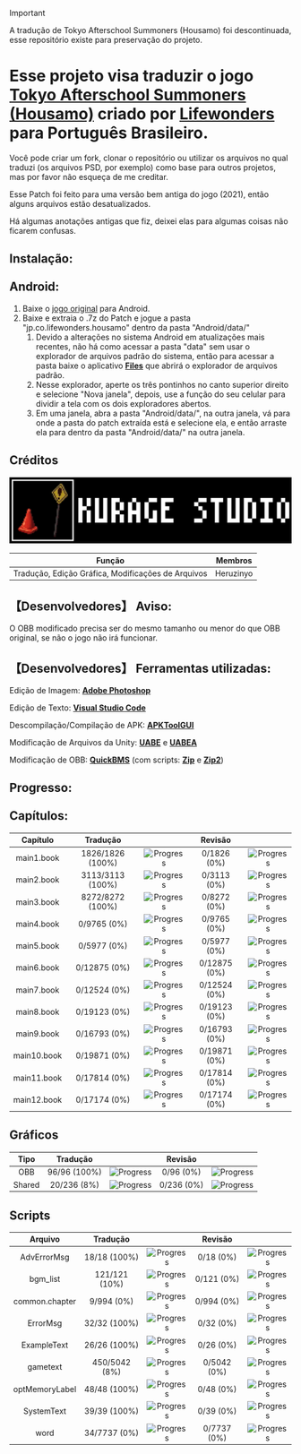 > [!IMPORTANT]
> A tradução de Tokyo Afterschool Summoners (Housamo) foi descontinuada, esse repositório existe para preservação do projeto.

# Esse projeto visa traduzir o jogo [Tokyo Afterschool Summoners (Housamo)](https://housamo.jp/en/) criado por [Lifewonders](https://www.lifewonders.co.jp/?lang=en) para Português Brasileiro.

Você pode criar um fork, clonar o repositório ou utilizar os arquivos no qual traduzi (os arquivos PSD, por exemplo) como base para outros projetos, mas por favor não esqueça de me creditar.

Esse Patch foi feito para uma versão bem antiga do jogo (2021), então alguns arquivos estão desatualizados.

Há algumas anotações antigas que fiz, deixei elas para algumas coisas não ficarem confusas.

## Instalação:<br><br>Android:
1. Baixe o [jogo original](https://play.google.com/store/apps/details?id=jp.co.lifewonders.housamo) para Android.
2. Baixe e extraia o .7z do Patch e jogue a pasta "jp.co.lifewonders.housamo" dentro da pasta "Android/data/"
    1. Devido a alterações no sistema Android em atualizações mais recentes, não há como acessar a pasta "data" sem usar o explorador de arquivos padrão do sistema, então para acessar a pasta baixe o aplicativo **[Files](https://play.google.com/store/apps/details?id=com.marc.files)** que abrirá o explorador de arquivos padrão.
    2. Nesse explorador, aperte os três pontinhos no canto superior direito e selecione "Nova janela", depois, use a função do seu celular para dividir a tela com os dois exploradores abertos.
    3. Em uma janela, abra a pasta "Android/data/", na outra janela, vá para onde a pasta do patch extraída está e selecione ela, e então arraste ela para dentro da pasta "Android/data/" na outra janela.

## Créditos
![](https://raw.githubusercontent.com/Heruzinyo/EchoPTBR/main/Promotional/KURAGE%20STUDIO/KURAGE%20STUDIO%20Logo%20Horizontal.png)

|                     **Função**                     | **Membros** |
| :------------------------------------------------: | :---------: |
| Tradução, Edição Gráfica, Modificações de Arquivos |  Heruzinyo  |

## 【Desenvolvedores】 Aviso:
O OBB modificado precisa ser do mesmo tamanho ou menor do que OBB original, se não o jogo não irá funcionar.

## 【Desenvolvedores】 Ferramentas utilizadas:
Edição de Imagem: **[Adobe Photoshop](https://www.reddit.com/r/GenP/)**

Edição de Texto: **[Visual Studio Code](https://code.visualstudio.com)**

Descompilação/Compilação de APK: **[APKToolGUI](https://github.com/AndnixSH/APKToolGUI)**

Modificação de Arquivos da Unity: **[UABE](https://github.com/SeriousCache/UABE)** e **[UABEA](https://github.com/nesrak1/UABEA)**

Modificação de OBB: **[QuickBMS](https://aluigi.altervista.org/quickbms.htm)** (com scripts: **[Zip](https://aluigi.altervista.org/bms/zip.bms)** e **[Zip2](https://aluigi.altervista.org/bms/zip2.bms)**)

## Progresso:<br><br>Capítulos:
| **Capítulo** |   **Tradução**   |                                                       | **Revisão**  |                                                     |
| :----------: | :--------------: | :---------------------------------------------------: | :----------: | :-------------------------------------------------: |
|  main1.book  | 1826/1826 (100%) | ![Progress](https://progress-bar.dev/100/?&width=150) | 0/1826 (0%)  | ![Progress](https://progress-bar.dev/0/?&width=150) |
|  main2.book  | 3113/3113 (100%) | ![Progress](https://progress-bar.dev/100/?&width=150) | 0/3113 (0%)  | ![Progress](https://progress-bar.dev/0/?&width=150) |
|  main3.book  | 8272/8272 (100%) | ![Progress](https://progress-bar.dev/100/?&width=150) | 0/8272 (0%)  | ![Progress](https://progress-bar.dev/0/?&width=150) |
|  main4.book  |   0/9765 (0%)    |  ![Progress](https://progress-bar.dev/0/?&width=150)  | 0/9765 (0%)  | ![Progress](https://progress-bar.dev/0/?&width=150) |
|  main5.book  |   0/5977 (0%)    |  ![Progress](https://progress-bar.dev/0/?&width=150)  | 0/5977 (0%)  | ![Progress](https://progress-bar.dev/0/?&width=150) |
|  main6.book  |   0/12875 (0%)   |  ![Progress](https://progress-bar.dev/0/?&width=150)  | 0/12875 (0%) | ![Progress](https://progress-bar.dev/0/?&width=150) |
|  main7.book  |   0/12524 (0%)   |  ![Progress](https://progress-bar.dev/0/?&width=150)  | 0/12524 (0%) | ![Progress](https://progress-bar.dev/0/?&width=150) |
|  main8.book  |   0/19123 (0%)   |  ![Progress](https://progress-bar.dev/0/?&width=150)  | 0/19123 (0%) | ![Progress](https://progress-bar.dev/0/?&width=150) |
|  main9.book  |   0/16793 (0%)   |  ![Progress](https://progress-bar.dev/0/?&width=150)  | 0/16793 (0%) | ![Progress](https://progress-bar.dev/0/?&width=150) |
| main10.book  |   0/19871 (0%)   |  ![Progress](https://progress-bar.dev/0/?&width=150)  | 0/19871 (0%) | ![Progress](https://progress-bar.dev/0/?&width=150) |
| main11.book  |   0/17814 (0%)   |  ![Progress](https://progress-bar.dev/0/?&width=150)  | 0/17814 (0%) | ![Progress](https://progress-bar.dev/0/?&width=150) |
| main12.book  |   0/17174 (0%)   |  ![Progress](https://progress-bar.dev/0/?&width=150)  | 0/17174 (0%) | ![Progress](https://progress-bar.dev/0/?&width=150) |

## Gráficos
| **Tipo** | **Tradução** |                                                       | **Revisão** |                                                     |
| :------: | :----------: | :---------------------------------------------------: | :---------: | :-------------------------------------------------: |
|   OBB    | 96/96 (100%) | ![Progress](https://progress-bar.dev/100/?&width=150) |  0/96 (0%)  | ![Progress](https://progress-bar.dev/0/?&width=150) |
|  Shared  | 20/236 (8%)  |  ![Progress](https://progress-bar.dev/8/?&width=150)  | 0/236 (0%)  | ![Progress](https://progress-bar.dev/0/?&width=150) |

## Scripts
|  **Arquivo**   | **Tradução**  |                                                       | **Revisão** |                                                     |
| :------------: | :-----------: | :---------------------------------------------------: | :---------: | :-------------------------------------------------: |
|  AdvErrorMsg   | 18/18 (100%)  | ![Progress](https://progress-bar.dev/100/?&width=150) |  0/18 (0%)  | ![Progress](https://progress-bar.dev/0/?&width=150) |
|    bgm_list    | 121/121 (10%) | ![Progress](https://progress-bar.dev/100/?&width=150) | 0/121 (0%)  | ![Progress](https://progress-bar.dev/0/?&width=150) |
| common.chapter |  9/994 (0%)   |  ![Progress](https://progress-bar.dev/0/?&width=150)  | 0/994 (0%)  | ![Progress](https://progress-bar.dev/0/?&width=150) |
|    ErrorMsg    | 32/32 (100%)  | ![Progress](https://progress-bar.dev/100/?&width=150) |  0/32 (0%)  | ![Progress](https://progress-bar.dev/0/?&width=150) |
|  ExampleText   | 26/26 (100%)  | ![Progress](https://progress-bar.dev/100/?&width=150) |  0/26 (0%)  | ![Progress](https://progress-bar.dev/0/?&width=150) |
|    gametext    | 450/5042 (8%) |  ![Progress](https://progress-bar.dev/8/?&width=150)  | 0/5042 (0%) | ![Progress](https://progress-bar.dev/0/?&width=150) |
| optMemoryLabel | 48/48 (100%)  | ![Progress](https://progress-bar.dev/100/?&width=150) |  0/48 (0%)  | ![Progress](https://progress-bar.dev/0/?&width=150) |
|   SystemText   | 39/39 (100%)  | ![Progress](https://progress-bar.dev/100/?&width=150) |  0/39 (0%)  | ![Progress](https://progress-bar.dev/0/?&width=150) |
|      word      | 34/7737 (0%)  |  ![Progress](https://progress-bar.dev/0/?&width=150)  | 0/7737 (0%) | ![Progress](https://progress-bar.dev/0/?&width=150) |